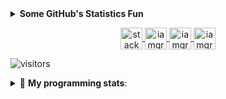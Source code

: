 <details>  
  <summary><b> Some GitHub's Statistics Fun </b></summary>
    <img src="https://github-readme-stats.vercel.app/api?username=iamgrodrigues&show_icons=true&theme=dracula&count_private=true&line_height=40"  align="left" />
    <img src="https://github-readme-stats.vercel.app/api/top-langs/?username=iamgrodrigues&theme=dracula" />
</details>

<p align="center">  
  <a href="https://stackoverflow.com/users/14347023/iamgrodrigues" target="_blank">
    <img align="center" src="https://cdn.jsdelivr.net/npm/simple-icons@3.0.1/icons/stackoverflow.svg" alt="stackoverflow" height="35" width="35" />
  </a>  
  <a href="https://twitter.com/iamgrodrigues" target="blank">
    <img align="center" src="https://cdn.jsdelivr.net/npm/simple-icons@3.0.1/icons/twitter.svg" alt="iamgrodrigues" height="35" width="35" />
  </a>
  <a href="https://linkedin.com/in/iamgrodrigues" target="blank">
    <img align="center" src="https://cdn.jsdelivr.net/npm/simple-icons@3.0.1/icons/linkedin.svg" alt="iamgrodrigues" height="35" width="35" />
  </a>
  
  <a href="https://www.instagram.com/iamgrodrigues" target="blank">
    <img align="center" src="https://cdn.jsdelivr.net/npm/simple-icons@3.0.1/icons/instagram.svg" alt="iamgrodrigues" height="35" width="35" />
  </a>
</p>

![visitors](https://visitor-badge.glitch.me/badge?page_id=iamgrodrigues)

<details> 
 <summary>🤖 <b>My programming stats</b>: </summary>
<br>
  
<!--START_SECTION:waka-->

<!--END_SECTION:waka-->

[![willianrod's wakatime stats](https://github-readme-stats.vercel.app/api/wakatime?username=iamgrodrigues)](https://github.com/anuraghazra/github-readme-stats)

</details>
